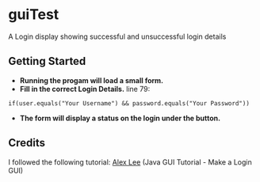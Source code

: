 # guiTest

A Login display showing successful and unsuccessful login details

## Getting Started

- **Running the progam will load a small form.**
- **Fill in the correct Login Details.**
 line 79:
```
if(user.equals("Your Username") && password.equals("Your Password")) 
```


- **The form will display a status on the login under the button.**



## Credits 

I followed the following tutorial:
[Alex Lee](https://www.youtube.com/watch?v=iE8tZ0hn2Ws 'Alex Lee') (Java GUI Tutorial - Make a Login GUI)
